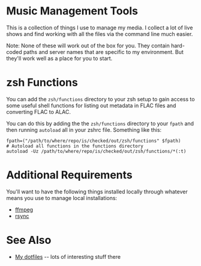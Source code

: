 # Music Management Tools

This is a collection of things I use to manage my media. I collect a lot of
live shows and find working with all the files via the command line much
easier.

Note: None of these will work out of the box for you. They contain hard-coded
paths and server names that are specific to my environment. But they'll work
well as a place for you to start.

# zsh Functions

You can add the `zsh/functions` directory to your zsh setup to gain access to
some useful shell functions for listing out metadata in FLAC files and
converting FLAC to ALAC.

You can do this by adding the the `zsh/functions` directory to your `fpath` and
then running `autoload` all in your zshrc file. Something like this:

    fpath=("/path/to/where/repo/is/checked/out/zsh/functions" $fpath)
    # Autoload all functions in the functions directory
    autoload -Uz /path/to/where/repo/is/checked/out/zsh/functions/*(:t)


# Additional Requirements

You'll want to have the following things installed locally through whatever means you use to manage local installations:

* [ffmpeg](https://github.com/FFmpeg/FFmpeg)
* [rsync](https://linux.die.net/man/1/rsync)

# See Also

* [My dotfiles](https://github.com/ianchesal/dotfiles) -- lots of interesting stuff there
